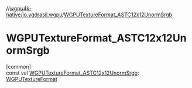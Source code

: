 //[wgpu4k-native](../../index.md)/[io.ygdrasil.wgpu](index.md)/[WGPUTextureFormat_ASTC12x12UnormSrgb](-w-g-p-u-texture-format_-a-s-t-c12x12-unorm-srgb.md)

# WGPUTextureFormat_ASTC12x12UnormSrgb

[common]\
const val [WGPUTextureFormat_ASTC12x12UnormSrgb](-w-g-p-u-texture-format_-a-s-t-c12x12-unorm-srgb.md): [WGPUTextureFormat](-w-g-p-u-texture-format/index.md)